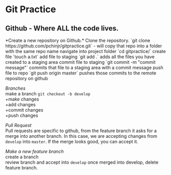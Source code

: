 <h1>Git Practice</h1>

<h2>Github - Where ALL the code lives.</h2>        
*Create a new repository on Github.* 
Clone the repository.  `git clone https://github.com/pchinjr/gitpractice.git` - will copy that repo into a folder with the same repo name  
navigate into project folder `cd gitpractice/`
create file  `touch a.txt`
add file to staging  `git add .` adds all the files you have created to a staging area  
commit file to staging  `git commit -m "commit message"` commits that file to a staging area with a commit message  
push file to repo  `git push origin master` pushes those commits to the remote repository on github

*Branches*  
make a branch `git checkout -b develop`  
+make changes  
+add changes  
+commit changes  
+push changes  

*Pull Request*    
Pull requests are specific to github, from the feature branch it asks for a merge into another branch. In this case, we are accepting changes from `develop` into `master`. If the merge looks good, you can accept it.  

*Make a new feature branch*  
create a branch  
review branch and accept into `develop`
once merged into develop, delete feature branch. 